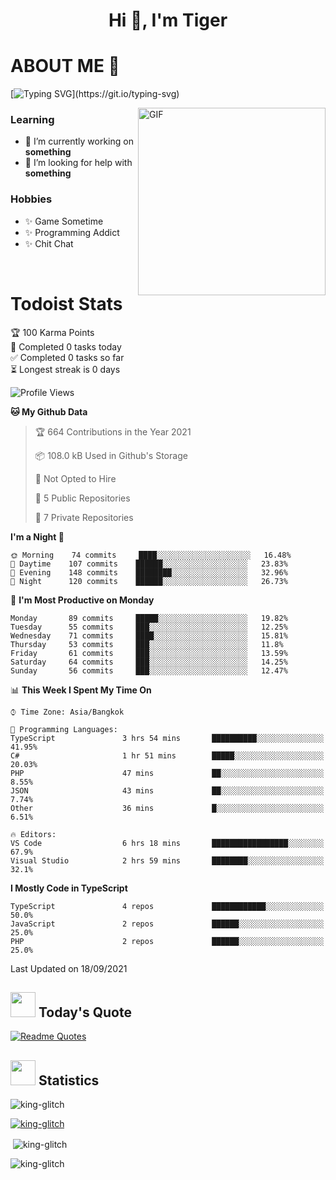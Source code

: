 <h1 align="center">Hi 👋, I'm Tiger</h1>




# ABOUT ME 💬

[![Typing SVG](https://readme-typing-svg.herokuapp.com?color=22F771&vCenter=true&lines=A+perssionate+developer+from+nowhere.)](https://git.io/typing-svg)

<img hight="200px" width="300px" alt="GIF" align="right" src="https://media.giphy.com/media/LmNwrBhejkK9EFP504/giphy.gif">

### Learning
- 🔭 I’m currently working on **something**
- 🤝 I’m looking for help with **something**

### Hobbies
- ✨ Game Sometime
- ✨ Programming Addict
- ✨ Chit Chat

</br>


# Todoist Stats

<!-- TODO-IST:START -->
🏆  100 Karma Points           
🌸  Completed 0 tasks today           
✅  Completed 0 tasks so far           
⏳  Longest streak is 0 days
<!-- TODO-IST:END -->

<!--START_SECTION:waka-->
![Profile Views](http://img.shields.io/badge/Profile%20Views-0-blue)

**🐱 My Github Data** 

> 🏆 664 Contributions in the Year 2021
 > 
> 📦 108.0 kB Used in Github's Storage 
 > 
> 🚫 Not Opted to Hire
 > 
> 📜 5 Public Repositories 
 > 
> 🔑 7 Private Repositories  
 > 
**I'm a Night 🦉** 

```text
🌞 Morning    74 commits     ████░░░░░░░░░░░░░░░░░░░░░   16.48% 
🌆 Daytime    107 commits    ██████░░░░░░░░░░░░░░░░░░░   23.83% 
🌃 Evening    148 commits    ████████░░░░░░░░░░░░░░░░░   32.96% 
🌙 Night      120 commits    ██████░░░░░░░░░░░░░░░░░░░   26.73%

```
📅 **I'm Most Productive on Monday** 

```text
Monday       89 commits     █████░░░░░░░░░░░░░░░░░░░░   19.82% 
Tuesday      55 commits     ███░░░░░░░░░░░░░░░░░░░░░░   12.25% 
Wednesday    71 commits     ████░░░░░░░░░░░░░░░░░░░░░   15.81% 
Thursday     53 commits     ███░░░░░░░░░░░░░░░░░░░░░░   11.8% 
Friday       61 commits     ███░░░░░░░░░░░░░░░░░░░░░░   13.59% 
Saturday     64 commits     ███░░░░░░░░░░░░░░░░░░░░░░   14.25% 
Sunday       56 commits     ███░░░░░░░░░░░░░░░░░░░░░░   12.47%

```


📊 **This Week I Spent My Time On** 

```text
⌚︎ Time Zone: Asia/Bangkok

💬 Programming Languages: 
TypeScript               3 hrs 54 mins       ██████████░░░░░░░░░░░░░░░   41.95% 
C#                       1 hr 51 mins        █████░░░░░░░░░░░░░░░░░░░░   20.03% 
PHP                      47 mins             ██░░░░░░░░░░░░░░░░░░░░░░░   8.55% 
JSON                     43 mins             ██░░░░░░░░░░░░░░░░░░░░░░░   7.74% 
Other                    36 mins             █░░░░░░░░░░░░░░░░░░░░░░░░   6.51%

🔥 Editors: 
VS Code                  6 hrs 18 mins       █████████████████░░░░░░░░   67.9% 
Visual Studio            2 hrs 59 mins       ████████░░░░░░░░░░░░░░░░░   32.1%

```

**I Mostly Code in TypeScript** 

```text
TypeScript               4 repos             ████████████░░░░░░░░░░░░░   50.0% 
JavaScript               2 repos             ██████░░░░░░░░░░░░░░░░░░░   25.0% 
PHP                      2 repos             ██████░░░░░░░░░░░░░░░░░░░   25.0%

```



 Last Updated on 18/09/2021
<!--END_SECTION:waka-->


## <img height="40" src="https://raw.githubusercontent.com/innng/innng/master/assets/kyubey.gif"/> Today's Quote

[![Readme Quotes](https://quotes-github-readme.vercel.app/api?type=horizontal)](https://github.com/piyushsuthar/github-readme-quotes)

## <img height="40" src="https://raw.githubusercontent.com/innng/innng/master/assets/kyubey.gif"/> Statistics

<p align="left"> <img src="https://komarev.com/ghpvc/?username=king-glitch&label=Profile%20views&color=0e75b6&style=flat" alt="king-glitch" /> </p>

<p align="left"> <a href="https://github.com/ryo-ma/github-profile-trophy"><img src="https://github-profile-trophy.vercel.app/?username=king-glitch" alt="king-glitch" /></a> </p>

<p>&nbsp;<img align="center" src="https://github-readme-stats.vercel.app/api?username=king-glitch&show_icons=true&locale=en" alt="king-glitch" /></p>

<p><img align="center" src="https://github-readme-streak-stats.herokuapp.com/?user=king-glitch&" alt="king-glitch" /></p>
